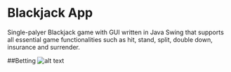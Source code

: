 # Blackjack App
Single-palyer Blackjack game with GUI written in Java Swing that supports all essential game functionalities such as hit, stand, split, double down, insurance and surrender.

##Betting
![alt text](https://github.com/SashaKurban/Blackjack-App/blob/d77bea269986f028b7383ef0633a0f5eb8a80d25/Blackjack%20imgs/betting.pn?raw=true)
